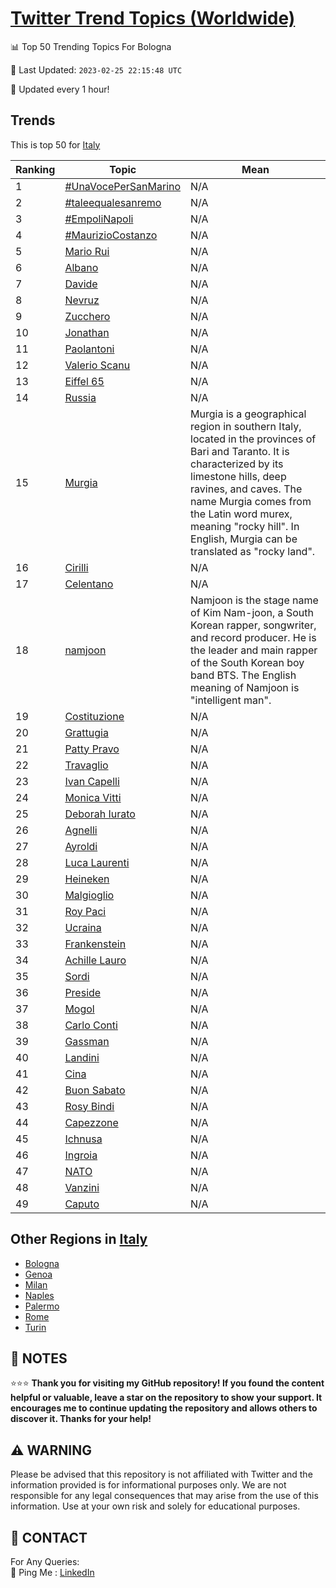 [Twitter Trend Topics (Worldwide)](https://github.com/ErcinDedeoglu/Twitter-Trend-Topics)
==========


📊 Top 50 Trending Topics For Bologna

📆 Last Updated: `2023-02-25 22:15:48 UTC`

🔧 Updated every 1 hour!


## Trends

This is top 50 for [Italy](</Italy>)

| Ranking | Topic | Mean |
| ------- | ------------ | ------------ |
| 1 | [#UnaVocePerSanMarino](http://twitter.com/search?q=%23UnaVocePerSanMarino) | N/A |
| 2 | [#taleequalesanremo](http://twitter.com/search?q=%23taleequalesanremo) | N/A |
| 3 | [#EmpoliNapoli](http://twitter.com/search?q=%23EmpoliNapoli) | N/A |
| 4 | [#MaurizioCostanzo](http://twitter.com/search?q=%23MaurizioCostanzo) | N/A |
| 5 | [Mario Rui](http://twitter.com/search?q=Mario+Rui) | N/A |
| 6 | [Albano](http://twitter.com/search?q=Albano) | N/A |
| 7 | [Davide](http://twitter.com/search?q=Davide) | N/A |
| 8 | [Nevruz](http://twitter.com/search?q=Nevruz) | N/A |
| 9 | [Zucchero](http://twitter.com/search?q=Zucchero) | N/A |
| 10 | [Jonathan](http://twitter.com/search?q=Jonathan) | N/A |
| 11 | [Paolantoni](http://twitter.com/search?q=Paolantoni) | N/A |
| 12 | [Valerio Scanu](http://twitter.com/search?q=Valerio+Scanu) | N/A |
| 13 | [Eiffel 65](http://twitter.com/search?q=Eiffel+65) | N/A |
| 14 | [Russia](http://twitter.com/search?q=Russia) | N/A |
| 15 | [Murgia](http://twitter.com/search?q=Murgia) | Murgia is a geographical region in southern Italy, located in the provinces of Bari and Taranto. It is characterized by its limestone hills, deep ravines, and caves. The name Murgia comes from the Latin word murex, meaning "rocky hill". In English, Murgia can be translated as "rocky land". |
| 16 | [Cirilli](http://twitter.com/search?q=Cirilli) | N/A |
| 17 | [Celentano](http://twitter.com/search?q=Celentano) | N/A |
| 18 | [namjoon](http://twitter.com/search?q=namjoon) | Namjoon is the stage name of Kim Nam-joon, a South Korean rapper, songwriter, and record producer. He is the leader and main rapper of the South Korean boy band BTS. The English meaning of Namjoon is "intelligent man". |
| 19 | [Costituzione](http://twitter.com/search?q=Costituzione) | N/A |
| 20 | [Grattugia](http://twitter.com/search?q=Grattugia) | N/A |
| 21 | [Patty Pravo](http://twitter.com/search?q=Patty+Pravo) | N/A |
| 22 | [Travaglio](http://twitter.com/search?q=Travaglio) | N/A |
| 23 | [Ivan Capelli](http://twitter.com/search?q=Ivan+Capelli) | N/A |
| 24 | [Monica Vitti](http://twitter.com/search?q=Monica+Vitti) | N/A |
| 25 | [Deborah Iurato](http://twitter.com/search?q=Deborah+Iurato) | N/A |
| 26 | [Agnelli](http://twitter.com/search?q=Agnelli) | N/A |
| 27 | [Ayroldi](http://twitter.com/search?q=Ayroldi) | N/A |
| 28 | [Luca Laurenti](http://twitter.com/search?q=Luca+Laurenti) | N/A |
| 29 | [Heineken](http://twitter.com/search?q=Heineken) | N/A |
| 30 | [Malgioglio](http://twitter.com/search?q=Malgioglio) | N/A |
| 31 | [Roy Paci](http://twitter.com/search?q=Roy+Paci) | N/A |
| 32 | [Ucraina](http://twitter.com/search?q=Ucraina) | N/A |
| 33 | [Frankenstein](http://twitter.com/search?q=Frankenstein) | N/A |
| 34 | [Achille Lauro](http://twitter.com/search?q=Achille+Lauro) | N/A |
| 35 | [Sordi](http://twitter.com/search?q=Sordi) | N/A |
| 36 | [Preside](http://twitter.com/search?q=Preside) | N/A |
| 37 | [Mogol](http://twitter.com/search?q=Mogol) | N/A |
| 38 | [Carlo Conti](http://twitter.com/search?q=Carlo+Conti) | N/A |
| 39 | [Gassman](http://twitter.com/search?q=Gassman) | N/A |
| 40 | [Landini](http://twitter.com/search?q=Landini) | N/A |
| 41 | [Cina](http://twitter.com/search?q=Cina) | N/A |
| 42 | [Buon Sabato](http://twitter.com/search?q=Buon+Sabato) | N/A |
| 43 | [Rosy Bindi](http://twitter.com/search?q=Rosy+Bindi) | N/A |
| 44 | [Capezzone](http://twitter.com/search?q=Capezzone) | N/A |
| 45 | [Ichnusa](http://twitter.com/search?q=Ichnusa) | N/A |
| 46 | [Ingroia](http://twitter.com/search?q=Ingroia) | N/A |
| 47 | [NATO](http://twitter.com/search?q=NATO) | N/A |
| 48 | [Vanzini](http://twitter.com/search?q=Vanzini) | N/A |
| 49 | [Caputo](http://twitter.com/search?q=Caputo) | N/A |



## Other Regions in [Italy](</Italy>)

* [Bologna](</Italy/Bologna.md>)
* [Genoa](</Italy/Genoa.md>)
* [Milan](</Italy/Milan.md>)
* [Naples](</Italy/Naples.md>)
* [Palermo](</Italy/Palermo.md>)
* [Rome](</Italy/Rome.md>)
* [Turin](</Italy/Turin.md>)



## 📝 NOTES

⭐⭐⭐ **Thank you for visiting my GitHub repository! If you found the content helpful or valuable, leave a star on the repository to show your support. It encourages me to continue updating the repository and allows others to discover it. Thanks for your help!**


## ⚠️ WARNING

Please be advised that this repository is not affiliated with Twitter and the information provided is for informational purposes only. We are not responsible for any legal consequences that may arise from the use of this information. Use at your own risk and solely for educational purposes.


## 📨 CONTACT

 For Any Queries:  
            🏓 Ping Me : [LinkedIn](https://www.linkedin.com/in/ercindedeoglu/)
